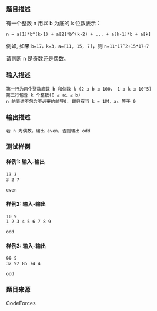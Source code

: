 ### 题目描述

有一个整数 n 用以 b 为底的 k 位数表示：

`n = a[1]*b^(k-1) + a[2]*b^(k-2) + ... + a[k-1]*b + a[k]`

例如, 如果 `b=17，k=3，a=[11, 15, 7]`，则  `n=11*17^2+15*17+7`

请判断 n 是奇数还是偶数。

### 输入描述

```
第一行为两个整数底数 b 和位数 k (2 ≤ b ≤ 100， 1 ≤ k ≤ 10^5)
第二行包含 k 个整数(0 ≤ ai ≤ b)
n 的表述不包含不必要的前导0. 即只有当 k = 1时，a₁ 等于 0
```

### 输出描述

```
若 n 为偶数，输出 even，否则输出 odd
```

### 测试样例

#### 样例1: 输入-输出

```
13 3
3 2 7
```

```
even
```

#### 样例2: 输入-输出

```
10 9
1 2 3 4 5 6 7 8 9
```

```
odd
```

#### 样例3: 输入-输出

```
99 5
32 92 85 74 4
```

```
odd
```

### 题目来源

CodeForces
